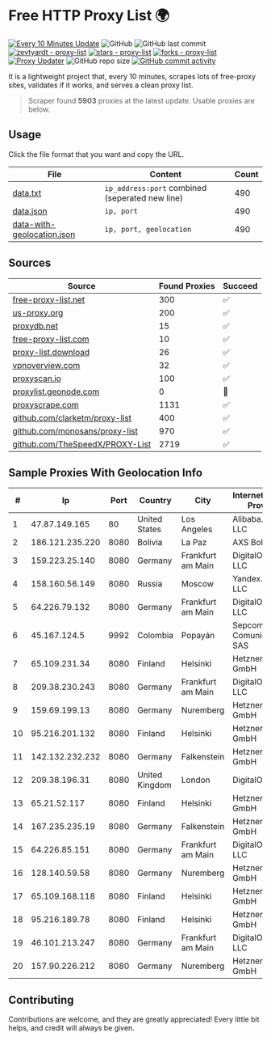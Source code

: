 
# Free HTTP Proxy List 🌍

[![Every 10 Minutes Update](https://github.com/mertguvencli/http-proxy-list/actions/workflows/main.yml/badge.svg?branch=main)](https://github.com/mertguvencli/http-proxy-list/actions/workflows/main.yml)
![GitHub](https://img.shields.io/github/license/mertguvencli/http-proxy-list)
![GitHub last commit](https://img.shields.io/github/last-commit/mertguvencli/http-proxy-list)
[![zevtyardt - proxy-list](https://img.shields.io/static/v1?label=zevtyardt&message=proxy-list&color=blue&logo=github)](https://github.com/zevtyardt/proxy-list "Go to GitHub repo")
[![stars - proxy-list](https://img.shields.io/github/stars/zevtyardt/proxy-list?style=social)](https://github.com/zevtyardt/proxy-list)
[![forks - proxy-list](https://img.shields.io/github/forks/zevtyardt/proxy-list?style=social)](https://github.com/zevtyardt/proxy-list)
[![Proxy Updater](https://github.com/zevtyardt/proxy-list/workflows/Proxy%20Updater/badge.svg)](https://github.com/zevtyardt/proxy-list/actions?query=workflow:"Proxy+Updater")
![GitHub repo size](https://img.shields.io/github/repo-size/zevtyardt/proxy-list)
[![GitHub commit activity](https://img.shields.io/github/commit-activity/m/zevtyardt/proxy-list?logo=commits)](https://github.com/zevtyardt/proxy-list/commits/main)

It is a lightweight project that, every 10 minutes, scrapes lots of free-proxy sites, validates if it works, and serves a clean proxy list.

> Scraper found **5903** proxies at the latest update. Usable proxies are below.

## Usage

Click the file format that you want and copy the URL.

|File|Content|Count|
|----|-------|-----|
|[data.txt](https://raw.githubusercontent.com/mertguvencli/http-proxy-list/main/proxy-list/data.txt)|`ip_address:port` combined (seperated new line)|490|
|[data.json](https://raw.githubusercontent.com/mertguvencli/http-proxy-list/main/proxy-list/data.json)|`ip, port`|490|
|[data-with-geolocation.json](https://raw.githubusercontent.com/mertguvencli/http-proxy-list/main/proxy-list/data-with-geolocation.json)|`ip, port, geolocation`|490|

## Sources

|Source|Found Proxies|Succeed|
|------|-------------|-------|
|[free-proxy-list.net](https://free-proxy-list.net)|300|✅|
|[us-proxy.org](https://www.us-proxy.org)|200|✅|
|[proxydb.net](http://proxydb.net)|15|✅|
|[free-proxy-list.com](https://free-proxy-list.com/?page=&port=&type%5B%5D=http&type%5B%5D=https&up_time=0&search=Search)|10|✅|
|[proxy-list.download](https://www.proxy-list.download/HTTP)|26|✅|
|[vpnoverview.com](https://vpnoverview.com/privacy/anonymous-browsing/free-proxy-servers)|32|✅|
|[proxyscan.io](https://www.proxyscan.io)|100|✅|
|[proxylist.geonode.com](https://proxylist.geonode.com/api/proxy-list?limit=300&page=1&sort_by=lastChecked&sort_type=desc&protocols=http,https)|0|🚫|
|[proxyscrape.com](https://api.proxyscrape.com/v2/?request=displayproxies&protocol=http&timeout=10000&country=all&ssl=all&anonymity=all)|1131|✅|
|[github.com/clarketm/proxy-list](https://raw.githubusercontent.com/clarketm/proxy-list/master/proxy-list-raw.txt)|400|✅|
|[github.com/monosans/proxy-list](https://raw.githubusercontent.com/monosans/proxy-list/main/proxies/http.txt)|970|✅|
|[github.com/TheSpeedX/PROXY-List](https://raw.githubusercontent.com/TheSpeedX/PROXY-List/master/http.txt)|2719|✅|


## Sample Proxies With Geolocation Info

|#|Ip|Port|Country|City|Internet Service Provider|
|-|--|----|-------|----|-------------------------|
|1|47.87.149.165|80|United States|Los Angeles|Alibaba.com LLC|
|2|186.121.235.220|8080|Bolivia|La Paz|AXS Bolivia S. A.|
|3|159.223.25.140|8080|Germany|Frankfurt am Main|DigitalOcean, LLC|
|4|158.160.56.149|8080|Russia|Moscow|Yandex.Cloud LLC|
|5|64.226.79.132|8080|Germany|Frankfurt am Main|DigitalOcean, LLC|
|6|45.167.124.5|9992|Colombia|Popayán|Sepcom Comunicaciones SAS|
|7|65.109.231.34|8080|Finland|Helsinki|Hetzner Online GmbH|
|8|209.38.230.243|8080|Germany|Frankfurt am Main|DigitalOcean, LLC|
|9|159.69.199.13|8080|Germany|Nuremberg|Hetzner Online GmbH|
|10|95.216.201.132|8080|Finland|Helsinki|Hetzner Online GmbH|
|11|142.132.232.232|8080|Germany|Falkenstein|Hetzner Online GmbH|
|12|209.38.196.31|8080|United Kingdom|London|DigitalOcean|
|13|65.21.52.117|8080|Finland|Helsinki|Hetzner Online GmbH|
|14|167.235.235.19|8080|Germany|Falkenstein|Hetzner Online GmbH|
|15|64.226.85.151|8080|Germany|Frankfurt am Main|DigitalOcean, LLC|
|16|128.140.59.58|8080|Germany|Nuremberg|Hetzner Online GmbH|
|17|65.109.168.118|8080|Finland|Helsinki|Hetzner Online GmbH|
|18|95.216.189.78|8080|Finland|Helsinki|Hetzner Online GmbH|
|19|46.101.213.247|8080|Germany|Frankfurt am Main|DigitalOcean, LLC|
|20|157.90.226.212|8080|Germany|Nuremberg|Hetzner Online GmbH|



## Contributing

Contributions are welcome, and they are greatly appreciated! Every
little bit helps, and credit will always be given.


